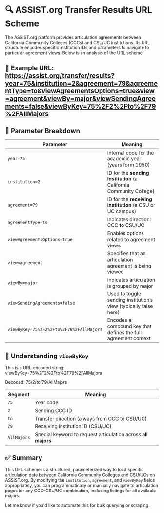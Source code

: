 # 🔍 ASSIST.org Transfer Results URL Scheme

The ASSIST.org platform provides articulation agreements between California Community Colleges (CCCs) and CSU/UC institutions. Its URL structure encodes specific institution IDs and parameters to navigate to particular agreement views. Below is an analysis of the URL scheme:

## 📄 Example URL: https://assist.org/transfer/results?year=75&institution=2&agreement=79&agreementType=to&viewAgreementsOptions=true&view=agreement&viewBy=major&viewSendingAgreements=false&viewByKey=75%2F2%2Fto%2F79%2FAllMajors

## 🔧 Parameter Breakdown

| Parameter                    | Meaning                                                                 |
|------------------------------|-------------------------------------------------------------------------|
| `year=75`                    | Internal code for the academic year (years form 1950) |
| `institution=2`              | ID for the **sending institution** (a California Community College)    |
| `agreement=79`               | ID for the **receiving institution** (a CSU or UC campus)              |
| `agreementType=to`           | Indicates direction: CCC **to** CSU/UC                                 |
| `viewAgreementsOptions=true`| Enables options related to agreement views                             |
| `view=agreement`             | Specifies that an articulation agreement is being viewed               |
| `viewBy=major`               | Indicates articulation is grouped by major                             |
| `viewSendingAgreements=false`| Used to toggle sending institution’s view (typically false here)      |
| `viewByKey=75%2F2%2Fto%2F79%2FAllMajors` | Encodes a compound key that defines the full agreement context |

## 🧠 Understanding `viewByKey`

This is a URL-encoded string: viewByKey=75%2F2%2Fto%2F79%2FAllMajors

Decoded: 75/2/to/79/AllMajors

| Segment     | Meaning                                         |
|-------------|-------------------------------------------------|
| `75`        | Year code                                       |
| `2`         | Sending CCC ID                                  |
| `to`        | Transfer direction (always from CCC to CSU/UC)  |
| `79`        | Receiving institution ID (CSU/UC)               |
| `AllMajors` | Special keyword to request articulation across **all majors** |

## ✅ Summary

This URL scheme is a structured, parameterized way to load specific articulation data between California Community Colleges and CSU/UCs on ASSIST.org. By modifying the `institution`, `agreement`, and `viewByKey` fields appropriately, you can programmatically or manually navigate to articulation pages for any CCC–CSU/UC combination, including listings for all available majors.

Let me know if you'd like to automate this for bulk querying or scraping.
